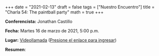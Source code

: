 +++
date      = "2021-02-13"
draft     = false
tags      = ["Nuestro Encuentro"]
title     = "Charla 54: The paintball party"
math      = true
+++

**Conferencista:** Jonathan Castillo

**Fecha:** Martes 16 de marzo de 2021, 5:00 p.m.

**Lugar:** [Videollamada](https://meet.google.com/izy-pzig-pbf)  ([Presione el enlace para ingresar](https://meet.google.com/izy-pzig-pbf))

**Resumen**: 


